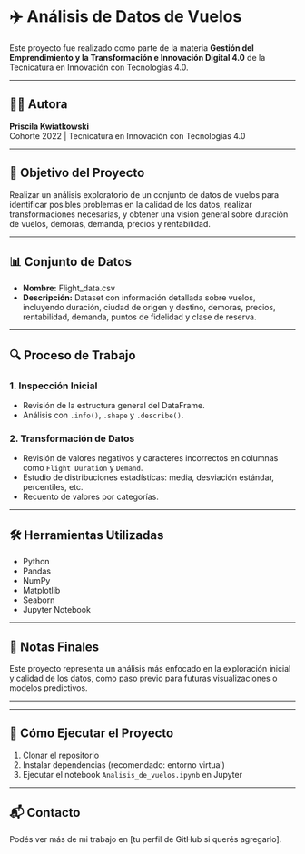 # ✈️ Análisis de Datos de Vuelos

Este proyecto fue realizado como parte de la materia **Gestión del Emprendimiento y la Transformación e Innovación Digital 4.0** de la Tecnicatura en Innovación con Tecnologías 4.0.

---

## 👩‍💻 Autora

**Priscila Kwiatkowski**  
Cohorte 2022 | Tecnicatura en Innovación con Tecnologías 4.0

---

## 📌 Objetivo del Proyecto

Realizar un análisis exploratorio de un conjunto de datos de vuelos para identificar posibles problemas en la calidad de los datos, realizar transformaciones necesarias, y obtener una visión general sobre duración de vuelos, demoras, demanda, precios y rentabilidad.

---

## 📊 Conjunto de Datos

- **Nombre:** Flight_data.csv  
- **Descripción:** Dataset con información detallada sobre vuelos, incluyendo duración, ciudad de origen y destino, demoras, precios, rentabilidad, demanda, puntos de fidelidad y clase de reserva.

---

## 🔍 Proceso de Trabajo

### 1. Inspección Inicial
- Revisión de la estructura general del DataFrame.
- Análisis con `.info()`, `.shape` y `.describe()`.

### 2. Transformación de Datos
- Revisión de valores negativos y caracteres incorrectos en columnas como `Flight Duration` y `Demand`.
- Estudio de distribuciones estadísticas: media, desviación estándar, percentiles, etc.
- Recuento de valores por categorías.

---

## 🛠️ Herramientas Utilizadas

- Python
- Pandas
- NumPy
- Matplotlib
- Seaborn
- Jupyter Notebook

---

## 📌 Notas Finales

Este proyecto representa un análisis más enfocado en la exploración inicial y calidad de los datos, como paso previo para futuras visualizaciones o modelos predictivos.

---


---

## 🚀 Cómo Ejecutar el Proyecto

1. Clonar el repositorio
2. Instalar dependencias (recomendado: entorno virtual)
3. Ejecutar el notebook `Analisis_de_vuelos.ipynb` en Jupyter

---

## 📬 Contacto

Podés ver más de mi trabajo en [tu perfil de GitHub si querés agregarlo].


